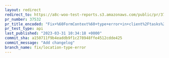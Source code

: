 ```yaml
---
layout: redirect
redirect_to: https://a8c-woo-test-reports.s3.amazonaws.com/public/pr/37532/api/index.html
pr_number: 37532
pr_title_encoded: "Fix+%60FormContext%60+type+error+in+client%2Ftasks%2Ffills%2Fsteps%2Flocation.tsx"
pr_test_type: api
last_published: "2023-03-31 10:34:18 +0000"
commit_sha: a150711f9b4eaddb9f1c278948ffe4512cdde425
commit_message: "Add changelog"
branch_name: fix/location-type-error
---
```

